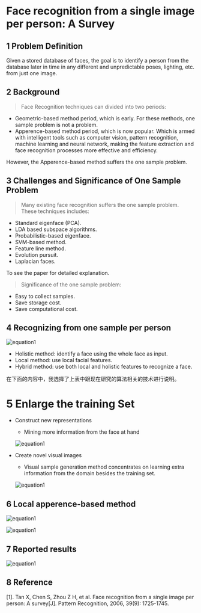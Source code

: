 # Face recognition from a single image per person: A Survey
## 1	Problem Definition
Given a stored database of faces, the goal is to identify a person from the database later in time in any different and unpredictable poses, lighting, etc. from just one image.
## 2	Background
> Face Recognition techniques can divided into two periods:
+ Geometric-based method period, which is early. For these methods, one sample problem is not a problem.+ Apperence-based method period, which is now popular. Which is armed with intelligent tools such as computer vision, pattern recognition, machine learning and neural network, making the feature extraction and face recognition processes more effective and efficiency. 
However, the Apperence-based method suffers the one sample problem.
## 3	Challenges and Significance of One Sample Problem
> Many existing face recognition suffers the one sample problem. These techniques includes:
+ Standard eigenface (PCA).+ LDA based subspace algorithms.+ Probabilistic-based eigenface.+ SVM-based method.+ Feature line method.+ Evolution pursuit.+ Laplacian faces.
To see the paper for detailed explanation.
> Significance of the one sample problem:
+ Easy to collect samples.+ Save storage cost.+ Save computational cost.
## 4	Recognizing from one sample per person
![equation1](https://raw.githubusercontent.com/stdcoutzyx/Blogs/master/papers/imgs/7-1.png)
 + Holistic method: identify a face using the whole face as input.+ Local method: use local facial features.+ Hybrid method: use both local and holistic features to recognize a face.
在下面的内容中，我选择了上表中跟现在研究的算法相关的技术进行说明。
# 5	Enlarge the training Set
+ Construct new representations	+ Mining more information from the face at hand
	![equation1](https://raw.githubusercontent.com/stdcoutzyx/Blogs/master/papers/imgs/7-2.png) + Create novel visual images	+ Visual sample generation method concentrates on learning extra information from the 	domain besides the training set.
	![equation1](https://raw.githubusercontent.com/stdcoutzyx/Blogs/master/papers/imgs/7-3.png) ## 6	Local apperence-based method
![equation1](https://raw.githubusercontent.com/stdcoutzyx/Blogs/master/papers/imgs/7-4.png)
![equation1](https://raw.githubusercontent.com/stdcoutzyx/Blogs/master/papers/imgs/7-5.png)  ## 7	Reported results
![equation1](https://raw.githubusercontent.com/stdcoutzyx/Blogs/master/papers/imgs/7-6.png) ## 8	Reference
[1]. Tan X, Chen S, Zhou Z H, et al. Face recognition from a single image per person: A survey[J]. Pattern Recognition, 2006, 39(9): 1725-1745.